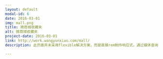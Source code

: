 ```yaml
---
layout: default
modal-id: 6
date: 2016-03-01
img: mall.png
title: 微商城收藏夹
alt: 微商城收藏夹
project-date: 2016-03-01
link: http://work.wangyunxiao.com/mall/
description: 此页面并未采用flexible解决方案，而是直接rem制作响应式，通过媒体查询设定font-size，不过主要还是针对移动端。针对1px边框的bug直接用一个div包裹边框解决。对于点透的bug也很暴力地采用click代替tap。收藏数量可动态改变，删除功能也是直接6移除dom。详情点击链接，扫描二维码查看效果更好。

---
```

